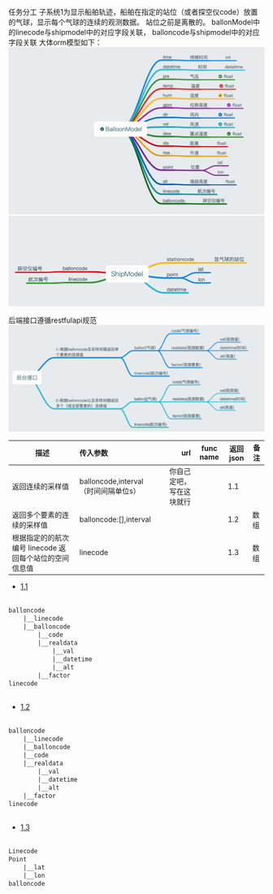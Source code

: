 任务分工
子系统1为显示船舶轨迹，船舶在指定的站位（或者探空仪code）放置的气球，显示每个气球的连续的观测数据。
站位之前是离散的。
ballonModel中的linecode与shipmodel中的对应字段关联，
balloncode与shipmodel中的对应字段关联
大体orm模型如下：
![avatar](/document/img/20190711002.png)
![avatar](/document/img/20190711003.png)

后端接口遵循restfulapi规范
![avatar](/document/img/111.png)
<table>
  <thead>
    <tr>
      <th>描述</th>
      <th align="left">传入参数</th>
      <th align="right">url</th>
      <th align="center">func name</th>
      <th align="center">返回json</th>
      <th align="center">备注</th>
    </tr>
  </thead>
  <tbody>
    <tr>
      <td>返回连续的采样值</td>
      <td align="left">balloncode,interval（时间间隔单位s）</td>
      <td align="right">你自己定吧，写在这块就行</td>
      <td align="right"></td>
      <td>1.1</td>
    </tr>
    <tr>
      <td>返回多个要素的连续的采样值</td>
      <td >balloncode:[],interval</td>
      <td ></td>
      <td ></td>
      <td >1.2</td>
      <td >数组</td>
    </tr>
    <tr>
      <td>根据指定的的航次编号 linecode 返回每个站位的空间信息值</td>
      <td >linecode</td>
      <td ></td>
      <td ></td>
      <td >1.3</td>
      <td >数组</td>
    </tr>
  </tbody>
</table>

* [1.1](#1)
<pre>
<code>
balloncode         
	|__linecode
	|__balloncode
	    |__code
		|__realdata
			|__val
			|__datetime
			|__alt
		|__factor
linecode
</code>
</pre>
* [1.2](#1)
<pre>
<code>
balloncode         
	|__linecode
	|__balloncode
	|__code
	|__realdata
		|__val
		|__datetime
		|__alt
	|__factor
linecode
</code>
</pre>
* [1.3](#1)
<pre>
<code>
Linecode
Point
	|__lat
	|__lon
balloncode
</code>
</pre>